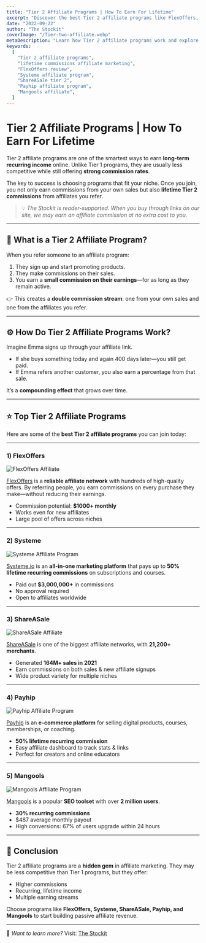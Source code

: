 ```yaml
---
title: "Tier 2 Affiliate Programs | How To Earn For Lifetime"
excerpt: "Discover the best Tier 2 affiliate programs like FlexOffers, Systeme, ShareASale, Payhip, and Mangools. Learn how double commissions work and how to earn recurring income for a lifetime."
date: "2022-09-22"
author: "The Stockit"
coverImage: "/Tier-two-affiliate.webp"
metaDescription: "Learn how Tier 2 affiliate programs work and explore top networks including FlexOffers, Systeme, ShareASale, Payhip, and Mangools. Discover how to earn recurring and lifetime commissions."
keywords:
  [
    "Tier 2 affiliate programs",
    "lifetime commissions affiliate marketing",
    "FlexOffers review",
    "Systeme affiliate program",
    "ShareASale tier 2",
    "Payhip affiliate program",
    "Mangools affiliate",
  ]
---
```


# Tier 2 Affiliate Programs | How To Earn For Lifetime

Tier 2 affiliate programs are one of the smartest ways to earn **long-term recurring income** online. Unlike Tier 1 programs, they are usually less competitive while still offering **strong commission rates**.

The key to success is choosing programs that fit your niche. Once you join, you not only earn commissions from your own sales but also **lifetime Tier 2 commissions** from affiliates you refer.

> 💡 _The Stockit is reader-supported. When you buy through links on our site, we may earn an affiliate commission at no extra cost to you._

---

## 📖 What is a Tier 2 Affiliate Program?

When you refer someone to an affiliate program:

1. They sign up and start promoting products.
2. They make commissions on their sales.
3. You earn a **small commission on their earnings**—for as long as they remain active.

👉 This creates a **double commission stream**: one from your own sales and one from the affiliates you refer.

---

## ⚙️ How Do Tier 2 Affiliate Programs Work?

Imagine Emma signs up through your affiliate link.

- If she buys something today and again 400 days later—you still get paid.
- If Emma refers another customer, you also earn a percentage from that sale.

It’s a **compounding effect** that grows over time.

---

## ⭐ Top Tier 2 Affiliate Programs

Here are some of the **best Tier 2 affiliate programs** you can join today:

---

### 1) FlexOffers

![FlexOffers Affiliate](https://via.placeholder.com/800x400?text=FlexOffers+Affiliate+Program)

[FlexOffers](https://www.flexoffers.com) is a **reliable affiliate network** with hundreds of high-quality offers. By referring people, you earn commissions on every purchase they make—without reducing their earnings.

- Commission potential: **$1000+ monthly**
- Works even for new affiliates
- Large pool of offers across niches

---

### 2) Systeme

![Systeme Affiliate Program](https://via.placeholder.com/800x400?text=Systeme+Affiliate+Program)

[Systeme.io](https://systeme.io) is an **all-in-one marketing platform** that pays up to **50% lifetime recurring commissions** on subscriptions and courses.

- Paid out **$3,000,000+** in commissions
- No approval required
- Open to affiliates worldwide

---

### 3) ShareASale

![ShareASale Affiliate](https://via.placeholder.com/800x400?text=ShareASale+Affiliate+Program)

[ShareASale](https://www.shareasale.com) is one of the biggest affiliate networks, with **21,200+ merchants**.

- Generated **164M+ sales in 2021**
- Earn commissions on both sales & new affiliate signups
- Wide product variety for multiple niches

---

### 4) Payhip

![Payhip Affiliate Program](https://via.placeholder.com/800x400?text=Payhip+Affiliate+Program)

[Payhip](https://payhip.com) is an **e-commerce platform** for selling digital products, courses, memberships, or coaching.

- **50% lifetime recurring commission**
- Easy affiliate dashboard to track stats & links
- Perfect for creators and online educators

---

### 5) Mangools

![Mangools Affiliate Program](https://via.placeholder.com/800x400?text=Mangools+Affiliate+Program)

[Mangools](https://mangools.com) is a popular **SEO toolset** with over **2 million users**.

- **30% recurring commissions**
- $487 average monthly payout
- High conversions: 67% of users upgrade within 24 hours

---

## 🎯 Conclusion

Tier 2 affiliate programs are a **hidden gem** in affiliate marketing. They may be less competitive than Tier 1 programs, but they offer:

- Higher commissions
- Recurring, lifetime income
- Multiple earning streams

Choose programs like **FlexOffers, Systeme, ShareASale, Payhip, and Mangools** to start building passive affiliate revenue.

---

📌 _Want to learn more?_ Visit: [The Stockit](https://redgramint.site/)
